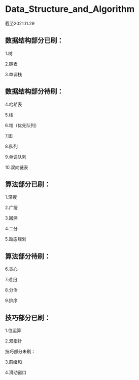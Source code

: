 # Data_Structure_and_Algorithm
截至2021.11.29
## 数据结构部分已刷：

1.树

2.链表

3.单调栈

## 数据结构部分待刷：

4.哈希表

5.栈

6.堆（优先队列）

7.图

8.队列

9.单调队列

10.双向链表

## 算法部分已刷：

1.深搜

2.广搜

3.回溯

4.二分

5.动态规划

## 算法部分待刷：

6.贪心

7.递归

8.分治

9.排序



## 技巧部分已刷：

1.位运算

2.双指针

技巧部分未刷：

3.前缀和

4.滑动窗口
